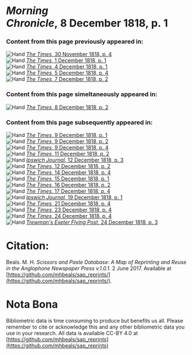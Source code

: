 # *Morning Chronicle*, 8 December 1818, p. 1  
  
### Content from this page previously appeared in:  
![Hand](http://scissorsandpaste.net/wp-content/uploads/2017/06/smallhandpointer.png) [*The Times*, 30 November 1818, p. 4](https://mhbeals.github.io/sap_html/The-Times/The-Times-30-November-1818-p-4)  
![Hand](http://scissorsandpaste.net/wp-content/uploads/2017/06/smallhandpointer.png) [*The Times*, 1 December 1818, p. 1](https://mhbeals.github.io/sap_html/The-Times/The-Times-1-December-1818-p-1)  
![Hand](http://scissorsandpaste.net/wp-content/uploads/2017/06/smallhandpointer.png) [*The Times*, 4 December 1818, p. 1](https://mhbeals.github.io/sap_html/The-Times/The-Times-4-December-1818-p-1)  
![Hand](http://scissorsandpaste.net/wp-content/uploads/2017/06/smallhandpointer.png) [*The Times*, 5 December 1818, p. 4](https://mhbeals.github.io/sap_html/The-Times/The-Times-5-December-1818-p-4)  
![Hand](http://scissorsandpaste.net/wp-content/uploads/2017/06/smallhandpointer.png) [*The Times*, 7 December 1818, p. 2](https://mhbeals.github.io/sap_html/The-Times/The-Times-7-December-1818-p-2)  
  
### Content from this page simeltaneously appeared in:  
![Hand](http://scissorsandpaste.net/wp-content/uploads/2017/06/smallhandpointer.png) [*The Times*, 8 December 1818, p. 2](https://mhbeals.github.io/sap_html/The-Times/The-Times-8-December-1818-p-2)  
  
### Content from this page subsequently appeared in:  
![Hand](http://scissorsandpaste.net/wp-content/uploads/2017/06/smallhandpointer.png) [*The Times*, 9 December 1818, p. 1](https://mhbeals.github.io/sap_html/The-Times/The-Times-9-December-1818-p-1)  
![Hand](http://scissorsandpaste.net/wp-content/uploads/2017/06/smallhandpointer.png) [*The Times*, 9 December 1818, p. 2](https://mhbeals.github.io/sap_html/The-Times/The-Times-9-December-1818-p-2)  
![Hand](http://scissorsandpaste.net/wp-content/uploads/2017/06/smallhandpointer.png) [*The Times*, 9 December 1818, p. 4](https://mhbeals.github.io/sap_html/The-Times/The-Times-9-December-1818-p-4)  
![Hand](http://scissorsandpaste.net/wp-content/uploads/2017/06/smallhandpointer.png) [*The Times*, 11 December 1818, p. 2](https://mhbeals.github.io/sap_html/The-Times/The-Times-11-December-1818-p-2)  
![Hand](http://scissorsandpaste.net/wp-content/uploads/2017/06/smallhandpointer.png) [*Ipswich Journal*, 12 December 1818, p. 3](https://mhbeals.github.io/sap_html/Ipswich-Journal/Ipswich-Journal-12-December-1818-p-3)  
![Hand](http://scissorsandpaste.net/wp-content/uploads/2017/06/smallhandpointer.png) [*The Times*, 12 December 1818, p. 2](https://mhbeals.github.io/sap_html/The-Times/The-Times-12-December-1818-p-2)  
![Hand](http://scissorsandpaste.net/wp-content/uploads/2017/06/smallhandpointer.png) [*The Times*, 14 December 1818, p. 4](https://mhbeals.github.io/sap_html/The-Times/The-Times-14-December-1818-p-4)  
![Hand](http://scissorsandpaste.net/wp-content/uploads/2017/06/smallhandpointer.png) [*The Times*, 15 December 1818, p. 1](https://mhbeals.github.io/sap_html/The-Times/The-Times-15-December-1818-p-1)  
![Hand](http://scissorsandpaste.net/wp-content/uploads/2017/06/smallhandpointer.png) [*The Times*, 16 December 1818, p. 2](https://mhbeals.github.io/sap_html/The-Times/The-Times-16-December-1818-p-2)  
![Hand](http://scissorsandpaste.net/wp-content/uploads/2017/06/smallhandpointer.png) [*The Times*, 17 December 1818, p. 4](https://mhbeals.github.io/sap_html/The-Times/The-Times-17-December-1818-p-4)  
![Hand](http://scissorsandpaste.net/wp-content/uploads/2017/06/smallhandpointer.png) [*Ipswich Journal*, 19 December 1818, p. 1](https://mhbeals.github.io/sap_html/Ipswich-Journal/Ipswich-Journal-19-December-1818-p-1)  
![Hand](http://scissorsandpaste.net/wp-content/uploads/2017/06/smallhandpointer.png) [*The Times*, 21 December 1818, p. 4](https://mhbeals.github.io/sap_html/The-Times/The-Times-21-December-1818-p-4)  
![Hand](http://scissorsandpaste.net/wp-content/uploads/2017/06/smallhandpointer.png) [*The Times*, 23 December 1818, p. 4](https://mhbeals.github.io/sap_html/The-Times/The-Times-23-December-1818-p-4)  
![Hand](http://scissorsandpaste.net/wp-content/uploads/2017/06/smallhandpointer.png) [*The Times*, 24 December 1818, p. 4](https://mhbeals.github.io/sap_html/The-Times/The-Times-24-December-1818-p-4)  
![Hand](http://scissorsandpaste.net/wp-content/uploads/2017/06/smallhandpointer.png) [*Trewman's Exeter Flying Post*, 24 December 1818, p. 3](https://mhbeals.github.io/sap_html/Trewman's-Exeter-Flying-Post/Trewman's-Exeter-Flying-Post-24-December-1818-p-3)  


# Citation: 

Beals. M. H. *Scissors and Paste Database: A Map of Reprinting and Reuse in the Anglophone Newspaper Press v.1.0.1.* 2 June 2017. Available at [https://github.com/mhbeals/sap_reprints/](https://github.com/mhbeals/sap_reprints/). 

# Nota Bona

Bibliometric data is time consuming to produce but benefits us all. Please remember to cite or acknowledge this and any other bibliometric data you use in your research. All data is available CC-BY 4.0 at [https://github.com/mhbeals/sap_reprints](https://github.com/mhbeals/sap_reprints)